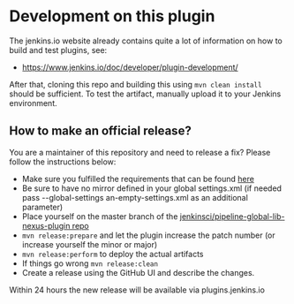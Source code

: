 # Development on this plugin

The jenkins.io website already contains quite a lot of information on how to build and test plugins, see:

* https://www.jenkins.io/doc/developer/plugin-development/

After that, cloning this repo and building this using `mvn clean install` should be sufficient.
To test the artifact, manually upload it to your Jenkins environment.

## How to make an official release?

You are a maintainer of this repository and need to release a fix? Please follow the instructions below:

* Make sure you fulfilled the requirements that can be found [here](https://jenkins.io/doc/developer/publishing/releasing/)
* Be sure to have no mirror defined in your global settings.xml (if needed pass --global-settings an-empty-settings.xml as an additional parameter)
* Place yourself on the master branch of the [jenkinsci/pipeline-global-lib-nexus-plugin repo](https://github.com/jenkinsci/pipeline-global-lib-nexus-plugin)
* ```mvn release:prepare``` and let the plugin increase the patch number (or increase yourself the minor or major)
* ```mvn release:perform``` to deploy the actual artifacts
* If things go wrong ```mvn release:clean```
* Create a release using the GitHub UI and describe the changes.

Within 24 hours the new release will be available via plugins.jenkins.io
